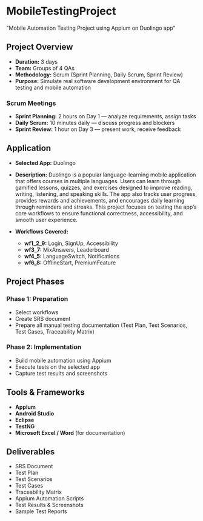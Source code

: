 # MobileTestingProject
"Mobile Automation Testing Project using Appium on Duolingo app"
## Project Overview
- **Duration:** 3 days
- **Team:** Groups of 4 QAs
- **Methodology:** Scrum (Sprint Planning, Daily Scrum, Sprint Review)
- **Purpose:** Simulate real software development environment for QA testing and mobile automation

### Scrum Meetings
- **Sprint Planning:** 2 hours on Day 1 — analyze requirements, assign tasks
- **Daily Scrum:** 10 minutes daily — discuss progress and blockers
- **Sprint Review:** 1 hour on Day 3 — present work, receive feedback

## Application
- **Selected App:** Duolingo
- **Description:** Duolingo is a popular language-learning mobile application that offers courses in multiple languages. Users can learn through gamified lessons, quizzes, and exercises designed to improve reading, writing, listening, and speaking skills. The app also tracks user progress, provides rewards and achievements, and encourages daily learning through reminders and streaks. This project focuses on testing the app’s core workflows to ensure functional correctness, accessibility, and smooth user experience.
  
- **Workflows Covered:**
  - **wf1_2_9:** Login, SignUp, Accessibility
  - **wf3_7:** MixAnswers, Leaderboard
  - **wf4_5:** LanguageSwitch, Notifications
  - **wf6_8:** OfflineStart, PremiumFeature

## Project Phases

### Phase 1: Preparation
- Select workflows
- Create SRS document
- Prepare all manual testing documentation (Test Plan, Test Scenarios, Test Cases, Traceability Matrix)

### Phase 2: Implementation
- Build mobile automation using Appium
- Execute tests on the selected app
- Capture test results and screenshots

## Tools & Frameworks
- **Appium**
- **Android Studio**
- **Eclipse**
- **TestNG**
- **Microsoft Excel / Word** (for documentation)

## Deliverables
- SRS Document
- Test Plan
- Test Scenarios
- Test Cases
- Traceability Matrix
- Appium Automation Scripts
- Test Results & Screenshots
- Sample Test Reports
